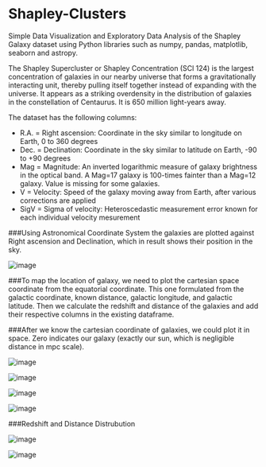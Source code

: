 # Shapley-Clusters
Simple Data Visualization and Exploratory Data Analysis of the Shapley Galaxy dataset using Python libraries such as numpy, pandas, matplotlib, seaborn and astropy.


The Shapley Supercluster or Shapley Concentration (SCl 124) is the largest concentration of galaxies in our nearby universe that forms a gravitationally interacting unit, thereby pulling itself together instead of expanding with the universe. It appears as a striking overdensity in the distribution of galaxies in the constellation of Centaurus. It is 650 million light-years away.



The dataset has the following columns:

- R.A. = Right ascension: Coordinate in the sky similar to longitude on Earth, 0 to 360 degrees
- Dec. = Declination: Coordinate in the sky similar to latitude on Earth, -90 to +90 degrees  
- Mag = Magnitude: An inverted logarithmic measure of galaxy brightness in the optical band.  A Mag=17 galaxy is 100-times fainter than a Mag=12 galaxy.  Value is         missing for some galaxies.
- V = Velocity: Speed of the galaxy moving away from Earth, after various corrections are applied
- SigV = Sigma of velocity: Heteroscedastic measurement error known for each individual velocity mesurement




###Using Astronomical Coordinate System the galaxies are plotted against Right ascension and Declination, which in result shows their position in the sky.




![image](https://user-images.githubusercontent.com/72545572/191368439-75dc5a2f-650c-4fd1-bf2c-15cf81ccaa93.png)


###To map the location of galaxy, we need to plot the cartesian space coordinate from the equatorial coordinate. This one formulated from the galactic coordinate, known distance, galactic longitude, and galactic latitude. Then we calculate the redshift and distance of the galaxies and add their respective columns in the existing dataframe. 


###After we know the cartesian coordinate of galaxies, we could plot it in space. Zero indicates our galaxy (exactly our sun, which is negligible distance in mpc scale).


![image](https://user-images.githubusercontent.com/72545572/191579973-d98ff9b3-1662-416d-b503-564df41c466c.png)





![image](https://user-images.githubusercontent.com/72545572/191580342-43670c65-10aa-4205-87bc-91d31b3793d4.png)





![image](https://user-images.githubusercontent.com/72545572/191580437-b92f8777-4654-4ba8-8682-a099b7b23ca9.png)







![image](https://user-images.githubusercontent.com/72545572/191580505-04eb8845-51ee-48e4-935c-5c06e4be78b2.png)





###Redshift and Distance Distrubution


![image](https://user-images.githubusercontent.com/72545572/191580664-1b6b74d2-6b32-402f-96fc-8a10645ab5fd.png)





![image](https://user-images.githubusercontent.com/72545572/191580762-74493a4d-48fe-420a-a4bb-16b037cf81db.png)










